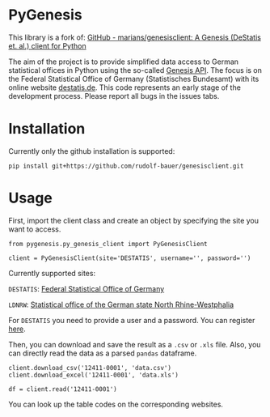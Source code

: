 # PyGenesis
This library is a fork of:
[GitHub - marians/genesisclient: A Genesis (DeStatis et. al.) client for Python](https://github.com/marians/genesisclient)

The aim of the project is to provide simplified data access to German statistical offices in Python using the so-called 
[Genesis API](https://www.destatis.de/EN/Service/OpenData/_node.html). 
The focus is on the Federal Statistical Office of Germany (Statistisches Bundesamt) with its online website 
[destatis.de](destatis.de). This code represents an early stage of the development process. 
Please report all bugs in the issues tabs.

# Installation
 
Currently only the github installation is supported:
```
pip install git+https://github.com/rudolf-bauer/genesisclient.git
```

# Usage

First, import the client class and create an object by specifying the site you want to access.
```
from pygenesis.py_genesis_client import PyGenesisClient

client = PyGenesisClient(site='DESTATIS', username='', password='')
```

Currently supported sites:

`DESTATIS`: [Federal Statistical Office of Germany](www-genesis.destatis.de)

`LDNRW`: [Statistical office of the German state North Rhine-Westphalia](https://www.landesdatenbank.nrw.de)

For `DESTATIS` you need to provide a user and a password. You can register 
[here](https://www-genesis.destatis.de/genesis/online?Menu=RegistrierungForm&REGKUNDENTYP=001). 

Then, you can download and save the result as a `.csv` or `.xls` file. 
Also, you can directly read the data as a parsed `pandas` dataframe.
```
client.download_csv('12411-0001', 'data.csv')
client.download_excel('12411-0001', 'data.xls')

df = client.read('12411-0001')
```

You can look up the table codes on the corresponding websites.
